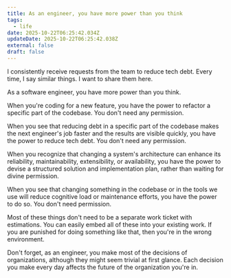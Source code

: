 ```yaml
---
title: As an engineer, you have more power than you think
tags:
  - life
date: 2025-10-22T06:25:42.034Z
updateDate: 2025-10-22T06:25:42.038Z
external: false
draft: false
---
```


I consistently receive requests from the team to reduce tech debt. Every time, I say similar things. I want to share them here.

As a software engineer, you have more power than you think.

When you're coding for a new feature, you have the power to refactor a specific part of the codebase. You don't need any permission.

When you see that reducing debt in a specific part of the codebase makes the next engineer's job faster and the results are visible quickly, you have the power to reduce tech debt. You don't need any permission.

When you recognize that changing a system's architecture can enhance its reliability, maintainability, extensibility, or availability, you have the power to devise a structured solution and implementation plan, rather than waiting for divine permission.

When you see that changing something in the codebase or in the tools we use will reduce cognitive load or maintenance efforts, you have the power to do so. You don't need permission.

Most of these things don't need to be a separate work ticket with estimations. You can easily embed all of these into your existing work. If you are punished for doing something like that, then you're in the wrong environment.

Don't forget, as an engineer, you make most of the decisions of organizations, although they might seem trivial at first glance. Each decision you make every day affects the future of the organization you're in.
